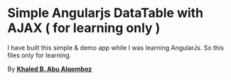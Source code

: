 <h1>
  Simple Angularjs DataTable with AJAX ( for learning only )
</h1>

I have built this simple & demo app while I was learning AngularJs.
So this files only for learning.

By <a href="https://www.about.me/iKhaledB"><strong>Khaled B. Abu Alqomboz</strong></a>
